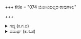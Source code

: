 +++
title = "074 ಯೋನಿಯಲ್ಲದ ಠಾವುಗಳಲಿ"

+++

<details><summary>ಗದ್ಯ (ಕ.ಗ.ಪ) </summary>

74. ಉತ್ತತ್ಪಿಗೆ ಅವಕಾಶವಾದ ಸ್ಥಳಗಳಲ್ಲಿ ಮತ್ತು ಸಂಬಂಧಪಡದ ಭೋಗಾಭಿಲಾಷೆಗಳಲ್ಲಿ, ಪಶುಯೋನಿಗಳಲ್ಲಿ, ಸುರತವನ್ನು ಅನುಭವಿಸುವ ಪಾಪಿಗಳ ಕ್ರಮಕ್ಕೆ ಏನು ಹೇಳಬಹುದು ? ನರಕ ಸಾಮ್ರಾಜ್ಯದಲ್ಲಿ ತೂಗಾಡುತ್ತ ಅನಂತರ ನಾಯಿಯ ಜನ್ಮದಲ್ಲಿ ಹುಟ್ಟುವರು.
</details>

<details><summary>ಪದಾರ್ಥ (ಕ.ಗ.ಪ) </summary>

ಠಾವು-ಸ್ಥಳ/ಸ್ಥಾನ, ವಿತಾನ-ಸಾಮ್ರಾಜ್ಯ, ಸಂಭೋಗ-ಸುರತ, ಓಲಾಡು-ತೂಗಾಡು, ಶ್ವಾನ-ನಾಯಿ
</details>

